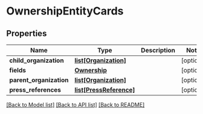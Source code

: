 # OwnershipEntityCards

## Properties
Name | Type | Description | Notes
------------ | ------------- | ------------- | -------------
**child_organization** | [**list[Organization]**](Organization.md) |  | [optional] 
**fields** | [**Ownership**](Ownership.md) |  | [optional] 
**parent_organization** | [**list[Organization]**](Organization.md) |  | [optional] 
**press_references** | [**list[PressReference]**](PressReference.md) |  | [optional] 

[[Back to Model list]](../README.md#documentation-for-models) [[Back to API list]](../README.md#documentation-for-api-endpoints) [[Back to README]](../README.md)

